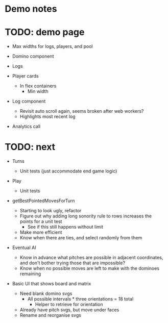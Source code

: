 # Demo notes

# TODO: demo page
* Max widths for logs, players, and pool
* Domino component
* Logs
* Player cards
    * In flex containers
        * Min width

* Log component
    * Revisit auto scroll again, seems broken after web workers?
    * Highlights most recent log
* Analytics call

# TODO: next
* Turns
    * Unit tests (just accommodate end game logic)

* Play
    * Unit tests

* getBestPointedMovesForTurn
    * Starting to look ugly, refactor
    * Figure out why adding long sonority rule to rows increases the points for a unit test
        * See if this still happens without limit
    * Make more efficient
    * Know when there are ties, and select randomly from them
* Eventual AI
    * Know in advance what pitches are possible in adjacent coordinates, and don't bother trying those that are impossible?
    * Know when no possible moves are left to make with the dominoes remaining

* Basic UI that shows board and matrix
    * Need blank domino svgs
        * All possible intervals * three orientations = 18 total
            * Helper to retrieve for orientation
    * Already have pitch svgs, but move under faces
    * Rename and reorganise svgs